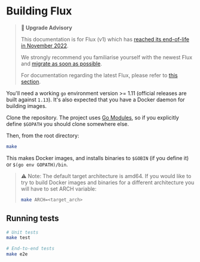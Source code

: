 # Building Flux

> **🛑 Upgrade Advisory**
>
> This documentation is for Flux (v1) which has [reached its end-of-life in November 2022](https://fluxcd.io/blog/2022/10/september-2022-update/#flux-legacy-v1-retirement-plan).
>
> We strongly recommend you familiarise yourself with the newest Flux and [migrate as soon as possible](https://fluxcd.io/flux/migration/).
>
> For documentation regarding the latest Flux, please refer to [this section](https://fluxcd.io/flux/).

You'll need a working `go` environment version >= 1.11 (official releases are built against `1.13`).
It's also expected that you have a Docker daemon for building images.

Clone the repository. The project uses [Go Modules](https://github.com/golang/go/wiki/Modules),
so if you explicitly define `$GOPATH` you should clone somewhere else.

Then, from the root directory:

```sh
make
```

This makes Docker images, and installs binaries to `$GOBIN` (if you define it) or `$(go env GOPATH)/bin`.

> ⚠ Note:
> The default target architecture is amd64. If you would like
> to try to build Docker images and binaries for a different
> architecture you will have to set ARCH variable:
>
> ```sh
> make ARCH=<target_arch>
> ```

## Running tests

```sh
# Unit tests
make test

# End-to-end tests
make e2e
```
